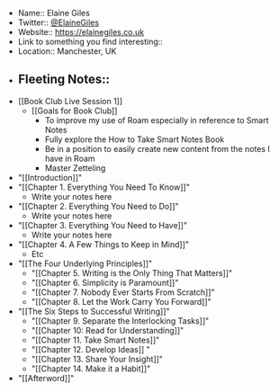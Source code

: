 - Name:: Elaine Giles
- Twitter:: [@ElaineGiles](https://twitter.com/elainegiles)
- Website:: https://elainegiles.co.uk
- Link to something you find interesting:: 
- Location:: Manchester, UK
- Fleeting Notes:: 
    - 
- [[Book Club Live Session 1]]
    - [[Goals for Book Club]]
        - To improve my use of Roam especially in reference to Smart Notes
        - Fully explore the How to Take Smart Notes Book
        - Be in a position to easily create new content from the notes I have in Roam
        - Master Zetteling
- "[[Introduction]]"
- "[[Chapter 1. Everything You Need To Know]]"
    - Write your notes here
- "[[Chapter 2. Everything You Need to Do]]"
    - Write your notes here
- "[[Chapter 3. Everything You Need to Have]]"
    - Write your notes here
- "[[Chapter 4. A Few Things to Keep in Mind]]"
    - Etc
- "[[The Four Underlying Principles]]"
    - "[[Chapter 5. Writing is the Only Thing That Matters]]"
    - "[[Chapter 6. Simplicity is Paramount]]"
    - "[[Chapter 7. Nobody Ever Starts From Scratch]]"
    - "[[Chapter 8. Let the Work Carry You Forward]]"
- "[[The Six Steps to Successful Writing]]"
    - "[[Chapter 9. Separate the Interlocking Tasks]]"
    - "[[Chapter 10: Read for Understanding]]"
    - "[[Chapter 11. Take Smart Notes]]"
    - "[[Chapter 12. Develop Ideas]]  "
    - "[[Chapter 13. Share Your Insight]]"
    - "[[Chapter 14. Make it a Habit]]"
- "[[Afterword]]"
